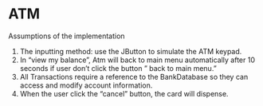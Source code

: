 # ATM
 
Assumptions of the implementation
1. The inputting method: use the JButton to simulate the ATM keypad.
2.	In “view my balance”, Atm will back to main menu automatically after 10 seconds if user don’t click the button ” back to main menu.”  
3.	All Transactions require a reference to the BankDatabase so they can access and modify account information.
4.	When the user click the “cancel” button, the card will dispense.
